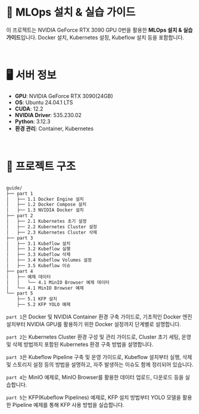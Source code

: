 # 🧠 MLOps 설치 & 실습 가이드

이 프로젝트는 NVIDIA GeForce RTX 3090 GPU 0번을 활용한 **MLOps 설치 & 실습 가이드**입니다. Docker 설치, Kubernetes 설정, Kubeflow 설치 등을 포함합니다.

&nbsp;

# 🖥️ 서버 정보

- **GPU**: NVIDIA GeForce RTX 3090(24GB)
- **OS**: Ubuntu 24.04.1 LTS
- **CUDA**: 12.2
- **NVIDIA Driver**: 535.230.02
- **Python**: 3.12.3
- **환경 관리**: Container, Kubernetes

&nbsp;

# 📂 프로젝트 구조

```bash

guide/
├── part 1
│   ├── 1.1 Docker Engine 설치
│   ├── 1.2 Docker Compose 설치
│   ├── 1.3 NVIDIA Docker 설치
├── part 2
│   ├── 2.1 Kubernetes 초기 설정
│   ├── 2.2 Kubernetes Cluster 설정
│   ├── 2.3 Kubernetes Cluster 삭제
├── part 3
│   ├── 3.1 Kubeflow 설치
│   ├── 3.2 Kubeflow 실행
│   ├── 3.3 Kubeflow 삭제
│   ├── 3.4 Kubeflow Volumes 설정
│   ├── 3.5 Kubeflow 이슈
├── part 4
│   ├── 예제 데이터
│   │   └── 4.1 MinIO Browser 예제 데이터
│   └── 4.1 MinIO Browser 예제
└── part 5
    ├── 5.1 KFP 설치
    ├── 5.2 KFP YOLO 예제

```

`part 1`은 Docker 및 NVIDIA Container 환경 구축 가이드로, 기초적인 Docker 엔진 설치부터 NVIDIA GPU를 활용하기 위한 Docker 설정까지 단계별로 설명합니다.

`part 2`는 Kubernetes Cluster 환경 구성 및 관리 가이드로, Cluster 초기 세팅, 운영 및 삭제 방법까지 포함된 Kubernetes 환경 구축 방법을 설명합니다.

`part 3`은 Kubeflow Pipeline 구축 및 운영 가이드로, Kubeflow 설치부터 실행, 삭제 및 스토리지 설정 등의 방법을 설명하고, 자주 발생하는 이슈도 함께 정리되어 있습니다.

`part 4`는 MinIO 예제로, MinIO Browser를 활용한 데이터 업로드, 다운로드 등을 실습합니다.

`part 5`는 KFP(Kubeflow Pipelines) 예제로, KFP 설치 방법부터 YOLO 모델을 활용한 Pipeline 예제를 통해 KFP 사용 방법을 실습합니다.
